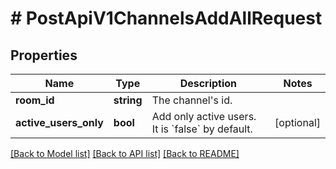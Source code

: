 # # PostApiV1ChannelsAddAllRequest

## Properties

Name | Type | Description | Notes
------------ | ------------- | ------------- | -------------
**room_id** | **string** | The channel&#39;s id. |
**active_users_only** | **bool** | Add only active users. It is &#x60;false&#x60; by default. | [optional]

[[Back to Model list]](../../README.md#models) [[Back to API list]](../../README.md#endpoints) [[Back to README]](../../README.md)
